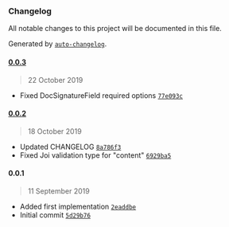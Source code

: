 ### Changelog
All notable changes to this project will be documented in this file.

Generated by [`auto-changelog`](https://github.com/CookPete/auto-changelog).

#### [0.0.3](https://github.com/digitregroup/universign-client/compare/0.0.2...0.0.3)
> 22 October 2019
- Fixed DocSignatureField required options [`77e093c`](https://github.com/digitregroup/universign-client/commit/77e093cac09184b8de2ab5ae7f9788753824e612)

#### [0.0.2](https://github.com/digitregroup/universign-client/compare/0.0.1...0.0.2)
> 18 October 2019
- Updated CHANGELOG [`8a786f3`](https://github.com/digitregroup/universign-client/commit/8a786f3446de6f45275f56de6f4982e46b3b889c)
- Fixed Joi validation type for &quot;content&quot; [`6929ba5`](https://github.com/digitregroup/universign-client/commit/6929ba5819d1c28cf9c19680ff466d07435658cd)

#### 0.0.1
> 11 September 2019
- Added first implementation [`2eaddbe`](https://github.com/digitregroup/universign-client/commit/2eaddbe981c169768d86c3e8039125077862f1ee)
- Initial commit [`5d29b76`](https://github.com/digitregroup/universign-client/commit/5d29b769173156af4d3d59f363690b82879dc8ed)

